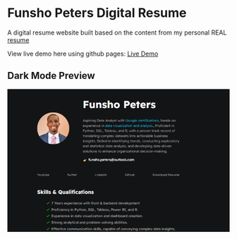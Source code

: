 # Funsho Peters Digital Resume

A digital resume website built based on the content from my personal REAL [resume](./assets/resume.pdf) 

View live demo here using github pages: [Live Demo](https://funshopeters.github.io/Resume-Website/)

## Dark Mode Preview

<img src="assets\images\preview.PNG">
